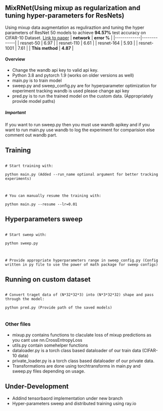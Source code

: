 

## MixRNet(Using mixup as regularization and tuning hyper-parameters for ResNets)
Using mixup data augmentation as reguliraztion and tuning the hyper parameters of ResNet 50 models to achieve **94.57%** test accuracy on CIFAR-10 Dataset. [Link to paper](https://arxiv.org/abs/2111.11616)
| **network** | **error %** | 
|-------------|-------------|
| resnet-50   | 6.97        | 
| resnet-110  | 6.61        |
| resnet-164  | 5.93        |
| resnet-1001 | 7.61        |
| **This method** | **4.87** |


#### Overview

 - Change the wandb api key to valid api key.
 - Python 3.8 and pytorch 1.9 (works on older versions as well)
 - main.py is to train model
 - sweep.py and sweep_config.py are for hyperparameter optimization for experiment tracking wandb is used please change api key
 - pred.py is to run the trained model on the custom data. (Appropriately provide model paths)


##### Important
If you want to run sweep.py then you must use wandb apikey and if you want to run main.py use wandb to log the experiment for comparision else comment out wandb part.

## Training

```

# Start training with:

python main.py (Added --run_name optional argument for better tracking experiments)

  

# You can manually resume the training with:

python main.py --resume --lr=0.01

```

## Hyperparameters sweep

```

# Start sweep with:

python sweep.py

  

# Provide appropriate hyperparameters range in sweep_config.py (Config written in py file to use the power of math package for sweep configs)

```

## Running on custom dataset

```

# Convert traget data of (N*32*32*3) into (N*3*32*32) shape and pass through the model:

python pred.py (Provide path of the saved models)


```

### Other files

- mixup.py contains functions to claculate loss of mixup predictions as you cant use nn.CrossEntropyLoss
- utils.py contain somehelper functions
- dataloader.py is a torch class based dataloader of our train data (CIFAR-10 data)
- private_loader.py is a torch class based dataloader of our private data.
- Transformations are done using torchtransforms in main.py and sweep.py files depending on usage.

## Under-Development

- Addind tensorbaord implementation under new branch
- Hyper-parameters sweep and distributed training using ray.io

